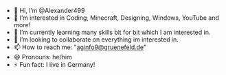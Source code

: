 - 👋 Hi, I’m @Alexander499
- 👀 I’m interested in Coding, Minecraft, Designing, Windows, YouTube and more!
- 🌱 I’m currently learning many skills bit for bit which I am interested in.
- 💞️ I’m looking to collaborate on everything im interested in.
- 📫 How to reach me: "aginfo9@gruenefeld.de"
- 😄 Pronouns: he/him
- ⚡ Fun fact: I live in Germany!

<!---
Alexander-499/Alexander-499 is a ✨ special ✨ repository because its `README.md` (this file) appears on your GitHub profile.
You can click the Preview link to take a look at your changes.
--->

